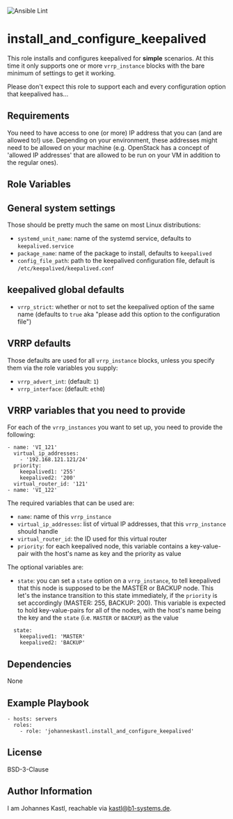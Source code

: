 ![Ansible Lint](https://github.com/johanneskastl/ansible-role-install_and_configure_keepalived/workflows/Ansible%20Lint/badge.svg)

install_and_configure_keepalived
=========

This role installs and configures keepalived for **simple** scenarios. At this time it only supports one or more `vrrp_instance` blocks with the bare minimum of settings to get it working.

Please don't expect this role to support each and every configuration option that keepalived has...

Requirements
------------

You need to have access to one (or more) IP address that you can (and are allowed to!) use. Depending on your environment, these addresses might need to be allowed on your machine (e.g. OpenStack has a concept of 'allowed IP addresses' that are allowed to be run on your VM in addition to the regular ones).

Role Variables
--------------

## General system settings

Those should be pretty much the same on most Linux distributions:

- `systemd_unit_name`: name of the systemd service, defaults to `keepalived.service`
- `package_name`: name of the package to install, defaults to `keepalived`
- `config_file_path`: path to the keepalived configuration file, default is `/etc/keepalived/keepalived.conf`

## keepalived global defaults

- `vrrp_strict`: whether or not to set the keepalived option of the same name (defaults to `true` aka "please add this option to the configuration file") 

## VRRP defaults

Those defaults are used for all `vrrp_instance` blocks, unless you specify them via the role variables you supply:

- `vrrp_advert_int`: (default: `1`)
- `vrrp_interface`: (default: `eth0`)

## VRRP variables that you need to provide

For each of the `vrrp_instances` you want to set up, you need to provide the following:

```
- name: 'VI_121'
  virtual_ip_addresses:
    - '192.168.121.121/24'
  priority:
    keepalived1: '255'
    keepalived2: '200'
  virtual_router_id: '121'
- name: 'VI_122'
```

The required variables that can be used are:

- `name`: name of this `vrrp_instance`
- `virtual_ip_addresses`: list of virtual IP addresses, that this `vrrp_instance` should handle
- `virtual_router_id`: the ID used for this virtual router
- `priority`: for each keepalived node, this variable contains a key-value-pair with the host's name as key and the priority as value

The optional variables are:

- `state`: you can set a `state` option on a `vrrp_instance`, to tell keepalived that this node is supposed to be the MASTER or BACKUP node. This let's the instance transition to this state immediately, if the `priority` is set accordingly (MASTER: 255, BACKUP: 200). This variable is expected to hold key-value-pairs for all of the nodes, with the host's name being the key and the `state` (i.e. `MASTER` or `BACKUP`) as the value

```
  state:
    keepalived1: 'MASTER'
    keepalived2: 'BACKUP'
```



Dependencies
------------

None

Example Playbook
----------------

    - hosts: servers
      roles:
        - role: 'johanneskastl.install_and_configure_keepalived'

License
-------

BSD-3-Clause

Author Information
------------------

I am Johannes Kastl, reachable via kastl@b1-systems.de.
